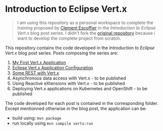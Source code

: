 # Introduction to Eclipse Vert.x

> I am using this repository as a personal workspace to complete the training proposed by [Clement Escoffier](https://developers.redhat.com/blog/author/cescoffier/) in the _Introduction to Eclipse Vert.x_ blog post series. I didn't fork the [original repository](https://github.com/redhat-developer/introduction-to-eclipse-vertx) because i want to develop the complete project from scratch.



This repository contains the code developed in the _Introduction to Eclipse Vert.x_ blog post series. Posts composing the series are:

1. [My First Vert.x Application](https://developers.redhat.com/blog/2018/03/13/eclipse-vertx-first-application/)
2. [Eclipse Vert.x Application Configuration](https://developers.redhat.com/blog/2018/03/22/eclipse-vert-x-application-configuration/)
3. [Some REST with Vert.x](https://developers.redhat.com/blog/2018/03/29/rest-vert-x/)
4. Asynchronous data access with Vert.x - to be published
5. Using Reactive eXtensions with Vert.x - to be published
6. Deploying Vert.x applications on Kubernetes and OpenShift - to be published

The code developed for each post is contained in the corresponding folder. Except mentionned otherwise in the blog post, the application can be:

* build using: `mvn package`
* run locally using `mvn compile vertx:run`